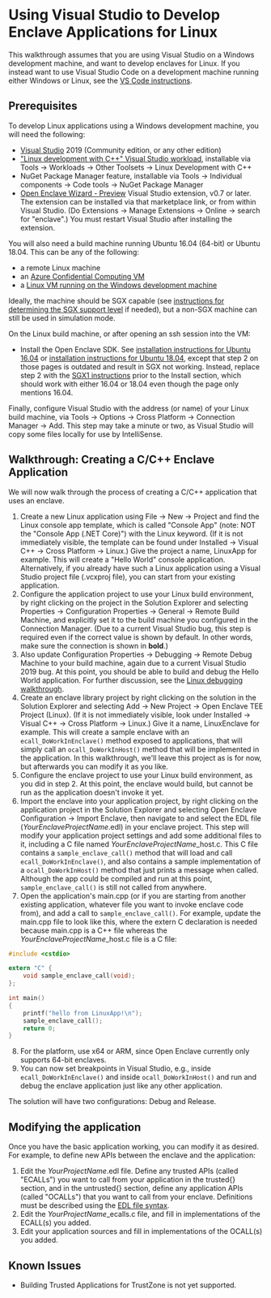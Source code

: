 # Using Visual Studio to Develop Enclave Applications for Linux

This walkthrough assumes that you are using Visual Studio on a Windows development
machine, and want to develop enclaves for Linux.  If you instead want to use Visual
Studio Code on a development machine running either Windows or Linux, see the
[VS Code instructions](https://github.com/openenclave/openenclave/blob/master/devex/vscode-extension/README.md).

## Prerequisites

To develop Linux applications using a Windows development machine, you will need the following:

- [Visual Studio](https://visualstudio.microsoft.com/downloads/) 2019
  (Community edition, or any other edition)
- ["Linux development with C++" Visual Studio workload](https://devblogs.microsoft.com/cppblog/linux-development-with-c-in-visual-studio/),
  installable via Tools ->
  Workloads -> Other Toolsets -> Linux Development with C++
- NuGet Package Manager feature, installable via Tools ->
  Individual components -> Code tools -> NuGet Package Manager
- [Open Enclave Wizard - Preview](https://marketplace.visualstudio.com/items?itemName=MS-TCPS.OpenEnclaveSDK-VSIX)
  Visual Studio extension, v0.7 or later.  The extension can be installed via that marketplace link, or from within
  Visual Studio.  (Do Extensions -> Manage Extensions -> Online -> search for "enclave".)  You must restart Visual Studio after
  installing the extension.

You will also need a build machine running Ubuntu 16.04 (64-bit) or Ubuntu 18.04.  This can be
any of the following:
- a remote Linux machine
- an [Azure Confidential Computing VM](https://azure.microsoft.com/en-us/solutions/confidential-compute/)
- a [Linux VM running on the Windows development machine](HyperVLinuxVMSetup.md)

Ideally, the machine should be SGX capable (see [instructions for determining the SGX support level](https://github.com/microsoft/openenclave/blob/master/docs/GettingStartedDocs/SGXSupportLevel.md) if needed),
but a non-SGX machine can still be used in simulation mode.

On the Linux build machine, or after opening an ssh session into the VM:

- Install the Open Enclave SDK.  See [installation instructions for Ubuntu 16.04](https://github.com/microsoft/openenclave/blob/master/docs/GettingStartedDocs/install_oe_sdk-Ubuntu_16.04.md)
  or [installation instructions for Ubuntu 18.04](https://github.com/microsoft/openenclave/blob/master/docs/GettingStartedDocs/install_oe_sdk-Ubuntu_18.04.md), except that step 2 on those pages is outdated and result
  in SGX not working.  Instead, replace step 2 with the
  [SGX1 instructions](https://github.com/microsoft/openenclave/blob/master/docs/GettingStartedDocs/Contributors/SGX1GettingStarted.md)
  prior to the Install section, which should work with either 16.04 or 18.04 even though
  the page only mentions 16.04.

Finally, configure Visual Studio with the address (or name) of your Linux build machine,
via Tools -> Options -> Cross Platform -> Connection Manager -> Add. This step may take
a minute or two, as Visual Studio will copy some files locally for use by IntelliSense.

## Walkthrough: Creating a C/C++ Enclave Application

We will now walk through the process of creating a C/C++ application that uses an enclave.

1. Create a new Linux application using File -> New -> Project and find the Linux console
   app template, which 
   is called "Console App" (note: NOT the "Console App (.NET Core)") with the Linux
   keyword.  (If it is not immediately visible, the template can be found under
   Installed -> Visual C++ -> Cross Platform -> Linux.)
   Give the project a name, LinuxApp for example.  This will create a "Hello World" console application.
   Alternatively, if you already have such a Linux application using a Visual Studio project
   file (.vcxproj file), you can start from your existing application.
2. Configure the application project to use your Linux build environment, by right clicking
   on the project in the Solution Explorer and selecting Properties -> Configuration
   Properties -> General -> Remote Build Machine, and explicitly set it to the build machine
   you configured in the Connection Manager.  (Due to a current Visual Studio bug, this step
   is required even if the correct value is shown by default. In other words, make sure the
   connection is shown in **bold**.)
3. Also update Configuration Properties -> Debugging -> Remote
   Debug Machine to your build machine, again due to a current Visual Studio 2019 bug.
   At this point, you should be able to
   build and debug the Hello World application. For further discussion, see the
   [Linux debugging walkthrough](https://docs.microsoft.com/en-us/cpp/linux/deploy-run-and-debug-your-linux-project?view=vs-2019).
4. Create an enclave library project by right clicking on the solution in the Solution Explorer
   and selecting Add -> New Project -> Open Enclave TEE Project (Linux).  (If it is not
   immediately visible, look under Installed -> Visual C++ -> Cross Platform -> Linux.)  Give it a name,
   LinuxEnclave for example.  This will create a sample enclave with an `ecall_DoWorkInEnclave()`
   method exposed to applications, that will simply call an `ocall_DoWorkInHost()` method that
   will be implemented in the application.   In this walkthrough, we'll leave this project
   as is for now, but afterwards you can modify it as you like.
5. Configure the enclave project to use your Linux build environment, as you did in step 2.
   At this point, the enclave would build, but cannot be run as the application doesn't
   invoke it yet.
6. Import the enclave into your application project, by right clicking on the application
   project in the Solution Explorer and selecting Open Enclave Configuration -> Import Enclave,
   then navigate to and select the EDL file (_YourEnclaveProjectName_.edl) in your enclave project.
   This step will modify your application project settings and add some additional files to it,
   including a C file named _YourEnclaveProjectName_\_host.c.  This C file contains a
   `sample_enclave_call()` method that will load and call
   `ecall_DoWorkInEnclave()`, and also contains a sample implementation of a `ocall_DoWorkInHost()`
   method that just prints a message when called.  Although the app could be compiled and run
   at this point, `sample_enclave_call()` is still not called from anywhere.
7. Open the application's main.cpp (or if you are starting from another existing application,
   whatever file you want to invoke enclave code from), and add a call to `sample_enclave_call()`.
   For example, update the main.cpp file to look like this, where the extern C declaration is needed
   because main.cpp is a C++ file whereas the _YourEnclaveProjectName_\_host.c file is a C file:
```C
#include <cstdio>

extern "C" {
    void sample_enclave_call(void);
};

int main()
{
    printf("hello from LinuxApp!\n");
    sample_enclave_call();
    return 0;
}
```
8. For the platform, use x64 or ARM, since Open Enclave currently only supports 64-bit enclaves.
9. You can now set breakpoints in Visual Studio, e.g., inside `ecall_DoWorkInEnclave()` and inside
   `ocall_DoWorkInHost()` and run and debug the enclave application just like any other application.

The solution will have two configurations: Debug and Release.

## Modifying the application

Once you have the basic application working, you can modify it as desired.  For example, to
define new APIs between the enclave and the application:

1. Edit the _YourProjectName_.edl file. Define any trusted APIs (called "ECALLs") you
   want to call from your application in the trusted{} section, and in the untrusted{}
   section, define any application APIs (called "OCALLs") that you want to call from
   your enclave.  Definitions must be described using the
   [EDL file syntax](https://software.intel.com/en-us/sgx-sdk-dev-reference-enclave-definition-language-file-syntax).
2. Edit the _YourProjectName_\_ecalls.c file, and fill in implementations of the ECALL(s) you added.
3. Edit your application sources and fill in implementations of the OCALL(s) you added.

## Known Issues

- Building Trusted Applications for TrustZone is not yet supported.
